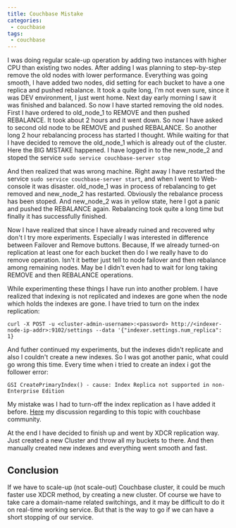 ```yaml
---
title: Couchbase Mistake
categories:
 - couchbase
tags:
 - couchbase
---
```


I was doing regular scale-up operation by adding two instances with higher CPU than existing two nodes. After adding I was planning to step-by-step remove the old nodes with lower performance. Everything was going smooth, I have added two nodes, did setting for each bucket to have a one replica and pushed rebalance. It took a quite long, I'm not even sure, since it was DEV environment, I just went home. Next day early morning I saw it was finished and balanced. So now I have started removing the old nodes. First I have ordered to old_node_1 to REMOVE and then pushed REBALANCE. It took about 2 hours and it went down. So now I have asked to second old node to be REMOVE and pushed REBALANCE. So another long 2 hour rebalancing process has started I thought. While waiting for that I have decided to remove the old_node_1 which is already out of the cluster. Here the BIG MISTAKE happened. I have logged in to the new_node_2 and stoped the service `sudo service couchbase-server stop`

And then realized that was wrong machine. Right away I have restarted the service `sudo service couchbase-server start`, and when I went to Web-console it was disaster. old_node_1 was in process of rebalancing to get removed and new_node_2 has restarted. Obviously the rebalance process has been stoped. And new_node_2 was in yellow state, here I got a panic and pushed the REBALANCE again. Rebalancing took quite a long time but finally it has successfully finished.

Now I have realized that since I have already ruined and recovered why don't I try more experiments. Especially I was interested in difference between Failover and Remove buttons. Because, If we already turned-on replication at least one for each bucket then do I we really have to do remove operation. Isn't it better just tell to node failover and then rebalance among remaining nodes. May be I didn't even had to wait for long taking REMOVE and then REBALANCE operations.

While experimenting these things I have run into another problem. I have realized that indexing is not replicated and indexes are gone when the node which holds the indexes are gone. I have tried to turn on the index replication:

```
curl -X POST -u <cluster-admin-username>:<password> http://<indexer-node-ip-addr>:9102/settings --data '{"indexer.settings.num_replica": 1}
```

And futher continued my experiments, but the indexes didn't replicate and also I couldn't create a new indexes. So I was got another panic, what could go wrong this time. Every time when i tried to create an index i got the follower error:

```
GSI CreatePrimaryIndex() - cause: Index Replica not supported in non-Enterprise Edition
```

My mistake was I had to turn-off the index replication as I have added it before. [Here](https://forums.couchbase.com/t/cannot-create-a-new-index/22488) my discussion regarding to this topic with couchbase community. 

At the end I have decided to finish up and went by XDCR replication way. Just created a new Cluster and throw all my buckets to there. And then manually created new indexes and everything went smooth and fast.

## Conclusion

If we have to scale-up (not scale-out) Couchbase cluster, it could be much faster use XDCR method, by creating a new cluster. Of course we have to take care a domain-name related switchings, and it may be difficult to do it on real-time working service. But that is the way to go if we can have a short stopping of our service. 


